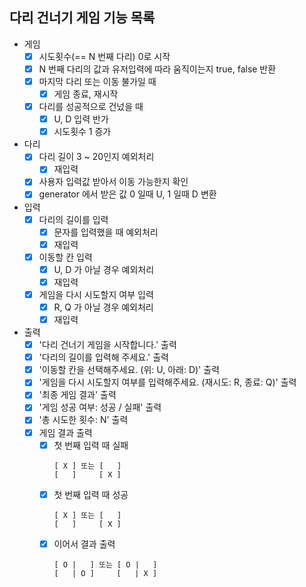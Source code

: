## 다리 건너기 게임 기능 목록

- 게임
    - [X] 시도횟수(== N 번째 다리) 0로 시작
    - [X] N 번째 다리의 값과 유저입력에 따라 움직이는지 true, false 반환
    - [X] 마지막 다리 또는 이동 불가일 때
        - [X] 게임 종료, 재시작
    - [X] 다리를 성공적으로 건넜을 때
        - [X] U, D 입력 반가
        - [X] 시도횟수 1 증가

- 다리
    - [X] 다리 길이 3 ~ 20인지 예외처리
        - [X] 재입력
    - [X] 사용자 입력값 받아서 이동 가능한지 확인
    - [X] generator 에서 받은 값 0 일때 U, 1 일때 D 변환

- 입력
    - [X] 다리의 길이를 입력
        - [X] 문자를 입력했을 때 예외처리
        - [X] 재입력
    - [X] 이동할 칸 입력
        - [X] U, D 가 아닐 경우 예외처리
        - [X] 재입력
    - [X] 게임을 다시 시도할지 여부 입력
        - [X] R, Q 가 아닐 경우 예외처리
        - [X] 재입력

- 출력
    - [X] '다리 건너기 게임을 시작합니다.' 출력
    - [X] '다리의 길이를 입력해 주세요.' 출력
    - [X] '이동할 칸을 선택해주세요. (위: U, 아래: D)' 출력
    - [X] '게임을 다시 시도할지 여부를 입력해주세요. (재시도: R, 종료: Q)' 출력
    - [X] '최종 게임 결과' 출력
    - [X] '게임 성공 여부: 성공 / 실패' 출력
    - [X] '총 시도한 횟수: N' 출력
    - [X] 게임 결과 출력
        - [X] 첫 번째 입력 때 실패
          ```
          [ X ] 또는 [   ] 
          [   ]     [ X ]
          ```
        - [X] 첫 번째 입력 때 성공
          ```
          [ X ] 또는 [   ] 
          [   ]     [ X ]
          ```
        - [X] 이어서 결과 출력
          ```
          [ O |   ] 또는 [ O |   ] 
          [   | O ]     [   | X ]
          ```
